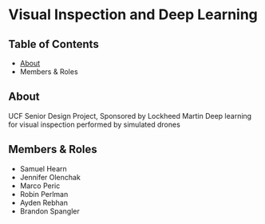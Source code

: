 # Visual Inspection and Deep Learning

## Table of Contents
- [About](#About)
- Members & Roles

## About
UCF Senior Design Project, Sponsored by Lockheed Martin
Deep learning for visual inspection performed by simulated drones

## Members & Roles
- Samuel Hearn
- Jennifer Olenchak
- Marco Peric
- Robin Perlman
- Ayden Rebhan
- Brandon Spangler
